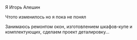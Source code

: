 Я Игорь Алешин

Чтото изменилось но я пока не понял

Занимаюсь ремонтом окон, изготовлением шкафов-купе и комплектующих, сделаем проект деталировку...

